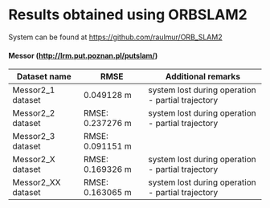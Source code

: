 # Results obtained using ORBSLAM2 
System can be found at https://github.com/raulmur/ORB_SLAM2

#### Messor (http://lrm.put.poznan.pl/putslam/)

Dataset name | RMSE | Additional remarks
--- | --- | ---
Messor2_1 dataset | 0.049128 m | system lost during operation - partial trajectory
Messor2_2 dataset | RMSE: 0.237276 m | system lost during operation - partial trajectory
Messor2_3 dataset | RMSE: 0.091151 m |
Messor2_X dataset | RMSE: 0.169326 m | system lost during operation - partial trajectory
Messor2_XX dataset | RMSE: 0.163065 m | system lost during operation - partial trajectory




